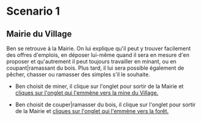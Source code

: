 # Scenario 1

## Mairie du Village

Ben se retrouve à la Mairie. On lui explique qu'il peut y trouver facilement des offres d'emplois, en déposer lui-même quand il sera en mesure d'en proposer et qu'autrement il peut toujours travailler en minant, ou en coupant|ramassant du bois. Plus tard, il lui sera possible également de pêcher, chasser ou ramasser des simples s'il le souhaite.

* Ben choisit de miner, il clique sur l'onglet pour sortir de la Mairie et [cliques sur l'onglet qui l'emmène vers la mine du Village.](./mine.scenario.md)

* Ben choisit de couper|ramasser du bois, il clique sur l'onglet pour sortir de la Mairie et [cliques sur l'onglet qui l'emmène vers la forêt.](./cuttingWood.scenario.md)